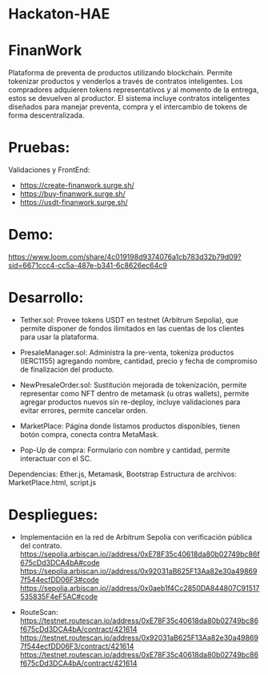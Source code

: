 # Hackaton-HAE

# FinanWork

Plataforma de preventa de productos utilizando blockchain. Permite tokenizar productos y venderlos a través de contratos inteligentes. Los compradores adquieren tokens representativos y al momento de la entrega, estos se devuelven al productor. El sistema incluye contratos inteligentes diseñados para manejar preventa, compra y el intercambio de tokens de forma descentralizada.

# Pruebas:
Validaciones y FrontEnd:
* https://create-finanwork.surge.sh/
* https://buy-finanwork.surge.sh/
* https://usdt-finanwork.surge.sh/


# Demo:
https://www.loom.com/share/4c019198d9374076a1cb783d32b79d09?sid=6671ccc4-cc5a-487e-b341-6c8626ec64c9

# Desarrollo:

* Tether.sol: Provee tokens USDT en testnet (Arbitrum Sepolia), que permite disponer de fondos ilimitados en las cuentas de los clientes para usar la plataforma.

* PresaleManager.sol: Administra la pre-venta, tokeniza productos (IERC1155) agregando nombre, cantidad, precio y fecha de compromiso de finalización del producto.

* NewPresaleOrder.sol: Sustitución mejorada de tokenización, permite representar como NFT dentro de metamask (u otras wallets), permite agregar productos nuevos sin re-deploy, incluye validaciones para evitar errores, permite cancelar orden.

* MarketPlace: Página donde listamos productos disponibles, tienen botón compra, conecta contra MetaMask.

* Pop-Up de compra: Formulario con nombre y cantidad, permite interactuar con el SC.

Dependencias: Ether.js, Metamask, Bootstrap
Estructura de archivos: MarketPlace.html, script.js



# Despliegues:
* Implementación en la red de Arbitrum Sepolia con verificación pública del contrato.
https://sepolia.arbiscan.io//address/0xE78F35c40618da80b02749bc86f675cDd3DCA4bA#code
https://sepolia.arbiscan.io//address/0x92031aB625F13Aa82e30a498697f544ecfDD06F3#code
https://sepolia.arbiscan.io//address/0x0aeb1f4Cc2850DA844807C91517535835F4eF5AC#code

* RouteScan:
https://testnet.routescan.io/address/0xE78F35c40618da80b02749bc86f675cDd3DCA4bA/contract/421614
https://testnet.routescan.io/address/0x92031aB625F13Aa82e30a498697f544ecfDD06F3/contract/421614
https://testnet.routescan.io/address/0xE78F35c40618da80b02749bc86f675cDd3DCA4bA/contract/421614
